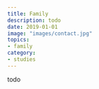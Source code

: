 ```yaml
---
title: Family
description: todo
date: 2019-01-01
image: "images/contact.jpg"
topics:
- family
category:
- studies
---
```


todo 


